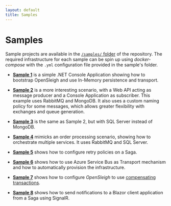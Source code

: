 ```yaml
---
layout: default
title: Samples
---
```


# Samples
Sample projects are available in the [`/samples/` folder](https://github.com/mizrael/OpenSleigh/tree/develop/samples) of the repository. The required infrastructure for each sample can be spin up using *docker-compose* with the `.yml` configuration file provided in the sample's folder.

- **[Sample 1](https://github.com/mizrael/OpenSleigh/tree/develop/samples/Sample1)** is a simple .NET Console Application showing how to bootstrap OpenSleigh and use In-Memory persistence and transport.

- **[Sample 2](https://github.com/mizrael/OpenSleigh/tree/develop/samples/Sample2)** is a more interesting scenario, with a Web API acting as message producer and a Console Application as subscriber. This example uses RabbitMQ and MongoDB. It also uses a custom naming policy for some messages, which allows greater flexibility with exchanges and queue generation.

- **[Sample 3](https://github.com/mizrael/OpenSleigh/tree/develop/samples/Sample3)** is the same as Sample 2, but with SQL Server instead of MongoDB.

- **[Sample 4](https://github.com/mizrael/OpenSleigh/tree/develop/samples/Sample4)** mimicks an order processing scenario, showing how to orchestrate multiple services. It uses RabbitMQ and SQL Server.

- **[Sample 5](https://github.com/mizrael/OpenSleigh/tree/develop/samples/Sample5)** shows how to configure retry policies on a Saga.

- **[Sample 6](https://github.com/mizrael/OpenSleigh/tree/develop/samples/Sample6)** shows how to use Azure Service Bus as Transport mechanism and how to automatically provision the infrastructure.

- **[Sample 7](https://github.com/mizrael/OpenSleigh/tree/develop/samples/Sample7)** shows how to configure *OpenSleigh* to use [compensating transactions](https://docs.microsoft.com/en-us/azure/architecture/patterns/compensating-transaction?WT.mc_id=DOP-MVP-5003878).

- **[Sample 8](https://github.com/mizrael/OpenSleigh/tree/develop/samples/Sample8)** shows how to send notifications to a Blazor client application from a Saga using SignalR.
